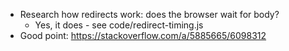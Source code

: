 * Research how redirects work: does the browser wait for body?
    * Yes, it does - see code/redirect-timing.js
* Good point: https://stackoverflow.com/a/5885665/6098312
